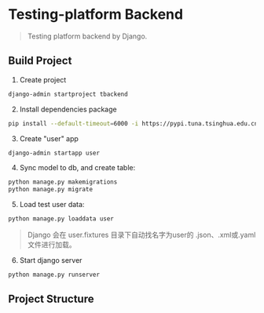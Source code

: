 # Testing-platform Backend

> Testing platform backend by Django.

## Build Project

1. Create project

```sh
django-admin startproject tbackend
```

2. Install dependencies package

```sh
pip install --default-timeout=6000 -i https://pypi.tuna.tsinghua.edu.cn/simple -r requirements.txt
```

3. Create "user" app

```sh
django-admin startapp user
```

4. Sync model to db, and create table:

```sh
python manage.py makemigrations
python manage.py migrate
```

5. Load test user data:

```sh
python manage.py loaddata user
```

> Django 会在 user.fixtures 目录下自动找名字为user的 .json、.xml或.yaml 文件进行加载。

6. Start django server

```sh
python manage.py runserver
```

## Project Structure

